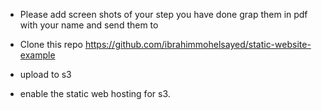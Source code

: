 - Please add screen shots of your step you have done grap them in pdf with your name and send them to


- Clone this repo https://github.com/ibrahimmohelsayed/static-website-example
- upload to s3
- enable the static web hosting for s3.
